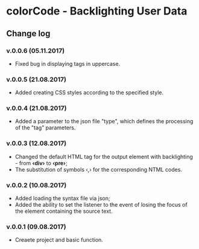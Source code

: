 # **colorCode** - Backlighting User Data
## Change log

### v.0.0.6 (05.11.2017)
* Fixed bug in displaying tags in uppercase.

### v.0.0.5 (21.08.2017)
* Added creating CSS styles according to the specified style.

### v.0.0.4 (21.08.2017)
* Added a parameter to the json file "type", which defines the processing of the "tag" parameters.

### v.0.0.3 (12.08.2017)
* Changed the default HTML tag for the output element with backlighting - from **&#8249;div&#8250;** to **&#8249;pre&#8250;**;
* The substitution of symbols &#8249;,&#8250; for the corresponding NTML codes.

### v.0.0.2 (10.08.2017)
* Added loading the syntax file via json;
* Added the ability to set the listener to the event of losing the focus of the element containing the source text.

### v.0.0.1 (09.08.2017)
* Creaete project and basic function.
